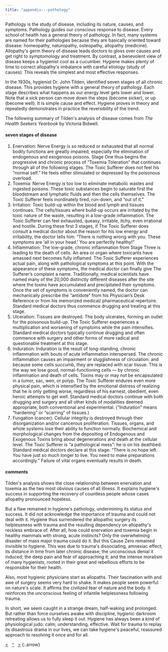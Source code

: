 ```yaml
---
title: "appendix---pathology"
---
```


Pathology is the study of disease, including its nature, causes, and symptoms. Pathology guides our conscious response to disease. Every school of health has a general theory of pathology. In fact, many systems are named for their pathologies because they are basically oriented toward disease: homeopathy, naturopathy, osteopathy, allopathy (medicine). Allopathy's germ theory of disease leads doctors to gloss over causes and get right to symptomology and treatment. By contrast, a benevolent view of disease keeps a hygienist cool as a cucumber. Hygiene makes plenty of time to correct allopathy's imbalance with careful etiology (study of causes). This reveals the simplest and most effective responses.

In the 1930s, hygienist Dr. John Tilden, identified seven stages of all chronic disease. This provides hygiene with a general theory of pathology. Each stage describes what happens as our energy level gets lower and lower. Note that a sick person can move down the steps (become sicker), or up (become well). It is simple cause and effect. Hygiene proves in theory and repeatedly demonstrates in practice the reversibility of the trend.

The following summary of Tilden's analysis of disease comes from _The Health Seekers Yearbook_ by Victoria Bidwell.

#### seven stages of disease

1. Enervation: Nerve Energy is so reduced or exhausted that all normal bodily functions are greatly impaired, especially the elimination of endogenous and exogenous poisons. Stage One thus begins the progressive and chronic process of “Toxemia Toleration” that continues through all of the following stages. The Toxic Sufferer does not feel his “normal self.” He feels either stimulated or depressed by the poisonous overload.
2. Toxemia: Nerve Energy is too low to eliminate metabolic wastes and ingested poisons. These toxic substances begin to saturate first the bloodstream and lymphatic fluids and then the cells themselves. The Toxic Sufferer feels inordinately tired, run-down, and “out of it.”
3. Irritation: Toxic build-up within the blood and lymph and tissues continues. The cells/tissues where build-up occurs are irritated by the toxic nature of the waste, resulting in a low-grade inflammation. The Toxic Sufferer can feel exhausted, queasy, irritable, itchy, even irrational and hostile. During these first 3 stages, if The Toxic Sufferer does consult a medical doctor about the reason for his low energy and irritability, the doctor tells him: “There is nothing wrong with you. These symptoms are ‘all in your head.’ You are perfectly healthy!”
4. Inflammation: The low-grade, chronic inflammation from Stage Three is leading to the death of cells. An area or organ where toxicants have amassed next becomes fully inflamed. The Toxic Sufferer experiences actual pain, along with pathological symptoms at this point. With the appearance of these symptoms, the medical doctor can finally give The Sufferer’s complaint a name. Traditionally, medical scientists have named many of the 20,000 distinctly different diseases after the site where the toxins have accumulated and precipitated their symptoms. Once the set of symptoms is conveniently named, the doctor can mechanically prescribe the “antidote” from his Physician’s Desk Reference or from his memorized medical/ pharmaceutical repertoire. Standard medical doctors thus commence drugging and treating at this stage.
5. Ulceration: Tissues are destroyed. The body ulcerates, forming an outlet for the poisonous build-up. The Toxic Sufferer experiences a multiplication and worsening of symptoms while the pain intensifies. Standard medical doctors typically continue drugging and often commence with surgery and other forms of more radical and questionable treatment at this stage.
6. Induration: Induration is the result of long-standing, chronic inflammation with bouts of acute inflammation interspersed. The chronic inflammation causes an impairment or sluggishness of circulation: and because some cells succumb, they are replaced with scar tissue. This is the way we lose good, normal-functioning cells — by chronic inflammation and death of cells. Toxins may or may not be encapsulated in a tumor, sac, wen, or polyp. The Toxic Sufferer endures even more physical pain, which is intensified by the emotional distress of realizing that he is only getting worse, regardless of his earnest, obedient, even heroic attempts to get well. Standard medical doctors continue with both drugging and surgery and all other kinds of modalities deemed appropriate, both conventional and experimental. (“Induration” means “hardening” or “scarring” of tissues.)
7. Fungation (cancer): Cellular integrity is destroyed through their disorganization and/or cancerous proliferation. Tissues, organs, and whole systems lose their ability to function normally. Biochemical and morphological changes from the depositing of Endogenous and Exogenous Toxins bring about degenerations and death at the cellular level. The Toxic Sufferer is “a pathological mess”: he is on his deathbed. Standard medical doctors declare at this stage: “There is no hope left. You have just so much longer to live. You need to make preparations accordingly.” Failure of vital organs eventually results in death.

#### comments

Tilden's analysis shows the close relationship between enervation and toxemia as the two most obvious causes of all illness. It explains hygiene's success in supporting the recovery of countless people whose cases allopathy pronounced hopeless.

But a flaw remained in hygiene's pathology, undermining its status and success. It did not acknowledge the importance of trauma and could not deal with it. Hygiene thus surrendered the  allopathic surgery its helplessness with trauma and the resulting dependency on allopathy's reckless embrace of. After all, how could enervation and toxemia begin in healthy mammals with strong, acute instincts? Only the overwhelming disaster of mass major trauma could do it. But this Cause Zero remained invisible to hygiene. This was due to trauma's dissociating, amnesiac effect; its distance in time from later chronic disease; the unconscious denial it induced; the deep pain and fear of approaching it; and the intense moralism of many hygienists, rooted in their great and rebellious efforts to be responsible for their health. 

Also, most hygienic physicians start as allopaths. Their fascination with and awe of surgery seems very hard to shake. It makes people seem powerful on nature's scale. It affirms the civilized fear of nature and the body. It reinforces the unconscious feeling of infantile helplessness following trauma.

In short, we seem caught in a strange dream, half-waking and prolonged. But rather than force ourselves awake with discipline, hygienic darkroom retreating allows us to fully sleep it out. Hygiene has always been a kind of physiological judo: calm, understanding, effective. Wait for trauma to replay its disastrous drama in our lives, we can take hygiene's peaceful, reassured approach to resolving it once and for all.

[&lt;](/appendix-laws-of-life/)&nbsp;&nbsp;&nbsp;[`^`](/)&nbsp;&nbsp;&nbsp;[&gt;](/about/)
{:.arrow}